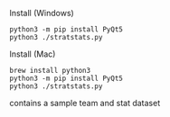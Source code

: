 Install (Windows)

```C:\%username%\appdata\local\Microsoft\Windows\Apps\winget python3
python3 -m pip install PyQt5 
python3 ./stratstats.py 
```
Install (Mac)
```
brew install python3
python3 -m pip install PyQt5 
python3 ./stratstats.py
```
contains a sample team and stat dataset 
